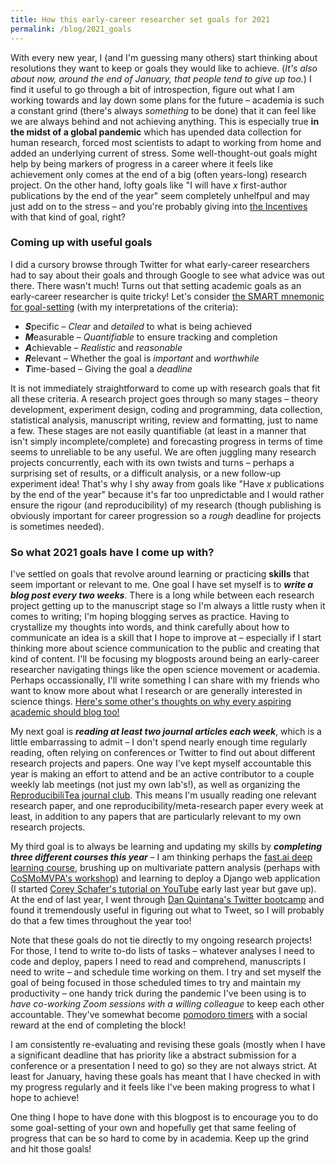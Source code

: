 ```yaml
---
title: How this early-career researcher set goals for 2021
permalink: /blog/2021_goals
---
```


With every new year, I (and I'm guessing many others) start thinking about resolutions they want to keep or goals they would like to achieve. (*It's also about now, around the end of January, that people tend to give up too.*) I find it useful to go through a bit of introspection, figure out what I am working towards and lay down some plans for the future – academia is such a constant grind (there's always *something* to be done) that it can feel like we are always behind and not achieving anything. This is especially true **in the midst of a global pandemic** which has upended data collection for human research, forced most scientists to adapt to working from home and added an underlying current of stress. Some well-thought-out goals might help by being markers of progress in a career where it feels like achievement only comes at the end of a big (often years-long) research project. On the other hand, lofty goals like "I will have *x* first-author publications by the end of the year" seem completely unhelfpul and may just add on to the stress – and you're probably giving into <a href="https://www.talyarkoni.org/blog/2018/10/02/no-its-not-the-incentives-its-you/" target="_blank">the Incentives</a> with that kind of goal, right?

<h3>Coming up with useful goals</h3>

I did a cursory browse through Twitter for what early-career researchers had to say about their goals and through Google to see what advice was out there. There wasn't much! Turns out that setting academic goals as an early-career researcher is quite tricky! Let's consider <a href="https://en.wikipedia.org/wiki/SMART_criteria" target="_blank">the SMART mnemonic for goal-setting</a> (with my interpretations of the criteria): 

- ***S***pecific – *Clear* and *detailed* to what is being achieved 
- ***M***easurable – *Quantifiable* to ensure tracking and completion
- ***A***chievable – *Realistic* and *reasonable*
- ***R***elevant – Whether the goal is *important* and *worthwhile*
- ***T***ime-based – Giving the goal a *deadline*

It is not immediately straightforward to come up with research goals that fit all these criteria. A research project goes through so many stages – theory development, experiment design, coding and programming, data collection, statistical analysis, manuscript writing, review and formatting, just to name a few. These stages are not easily quantifiable (at least in a manner that isn't simply incomplete/complete) and forecasting progress in terms of time seems to unreliable to be any useful. We are often juggling many research projects concurrently, each with its own twists and turns – perhaps a surprising set of results, or a difficult analysis, or a new follow-up experiment idea! That's why I shy away from goals like "Have *x* publications by the end of the year" because it's far too unpredictable and I would rather ensure the rigour (and reproducibility) of my research (though publishing is obviously important for career progression so a *rough* deadline for projects is sometimes needed).

### So what 2021 goals have I come up with?

I've settled on goals that revolve around learning or practicing **skills** that seem important or relevant to me. One goal I have set myself is to ***write a blog post every two weeks***. There is a long while between each research project getting up to the manuscript stage so I'm always a little rusty when it comes to writing; I'm hoping blogging serves as practice. Having to crystallize my thoughts into words, and think carefully about how to communicate an idea is a skill that I hope to improve at – especially if I start thinking more about science communication to the public and creating that kind of content. I'll be focusing my blogposts around being an early-career researcher navigating things like the open science movement or academia. Perhaps occassionally, I'll write something I can share with my friends who want to know more about what I research or are generally interested in science things. <a href="http://psychbrief.com/why-psychologists-should-blog/" target="_blank">Here's some other's thoughts on why every aspiring academic should blog too!</a>

My next goal is ***reading at least two journal articles each week***, which is a little embarrassing to admit – I don't spend nearly enough time regularly reading, often relying on conferences or Twitter to find out about different research projects and papers. One way I've kept myself accountable this year is making an effort to attend and be an active contributor to a couple weekly lab meetings (not just my own lab's!), as well as organizing the <a href="https://reproducibilitea.org/" target="_blank">ReproducibiliTea journal club</a>. This means I'm usually reading one relevant research paper, and one reproducibility/meta-research paper every week at least, in addition to any papers that are particularly relevant to my own research projects. 

My third goal is to always be learning and updating my skills by ***completing three different courses this year*** – I am thinking perhaps the <a href="https://course.fast.ai/" target="_blank">fast.ai deep learning course</a>, brushing up on multivariate pattern analysis (perhaps with <a href="http://www.cosmomvpa.org/nmsm2019.html" target="_blank">CoSMoMVPA's workshop</a>) and learning to deploy a Django web application (I started <a href="https://www.youtube.com/watch?v=UmljXZIypDc" target="_blank">Corey Schafer's tutorial on YouTube</a> early last year but gave up). At the end of last year, I went through <a href="https://t4scientists.com/one-month-twitter-bootcamp.html" target="_blank">Dan Quintana's Twitter bootcamp</a> and found it tremendously useful in figuring out what to Tweet, so I will probably do that a few times throughout the year too!  

Note that these goals do not tie directly to my ongoing research projects! For those, I tend to write to-do lists of tasks – whatever analyses I need to code and deploy, papers I need to read and comprehend, manuscripts I need to write – and schedule time working on them. I try and set myself the goal of being focused in those scheduled times to try and maintain my productivity – one handy trick during the pandemic I've been using is to _have co-working Zoom sessions with a willing colleague_ to keep each other accountable. They've somewhat become <a href="https://en.wikipedia.org/wiki/Pomodoro_Technique" target="_blank">pomodoro timers</a> with a social reward at the end of completing the block! 

I am consistently re-evaluating and revising these goals (mostly when I have a significant deadline that has priority like a abstract submission for a conference or a presentation I need to go) so they are not always strict. At least for January, having these goals has meant that I have checked in with my progress regularly and it feels like I've been making progress to what I hope to achieve! 

One thing I hope to have done with this blogpost is to encourage you to do some goal-setting of your own and hopefully get that same feeling of progress that can be so hard to come by in academia. Keep up the grind and hit those goals!

